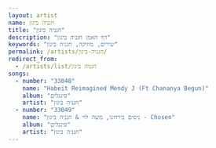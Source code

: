```yaml
---
layout: artist
name: חנניה ביגון
title: "חנניה ביגון"
description: "דף האמן חנניה ביגון"
keywords: "שירים, מוזיקה, חנניה ביגון"
permalink: /artists/חנניה-ביגון/
redirect_from:
  - /artists/list/חנניה ביגון
songs:
  - number: "33048"
    name: "Habeit Reimagined Mendy J (Ft Chananya Begun)"
    album: "סינגלים"
    artist: "חנניה ביגון"
  - number: "33049"
    name: "ניסים בירדוגו, משה לוי & חנניה ביגון - Chosen"
    album: "סינגלים"
    artist: "חנניה ביגון"
---
```

